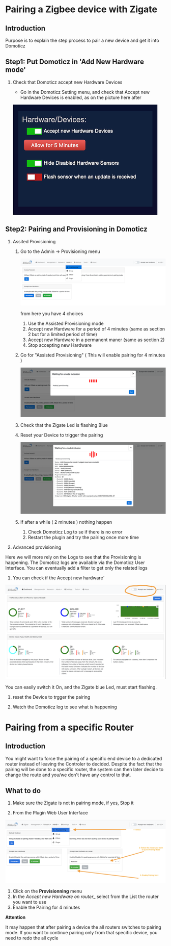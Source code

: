 # Pairing a Zigbee device with Zigate


## Introduction

Purpose is to explain the step process to pair a new device and get it into Domoticz


## Step1: Put Domoticz in 'Add New Hardware mode'

1. Check that Domoticz accept new Hardware Devices
   * Go in the Domoticz Setting menu, and check that Accept new Hardware Devices is enabled, as on the picture here after

   ![Domoticz Accept New Hardware](../Images/DzHardwareMode.png)


## Step2: Pairing and Provisioning in Domoticz

1. Assited Provisioning

   1. Go to the Admin -> Provisioning menu

      ![Domoticz Accept New Hardware](../Images//Provisionning_1.png)

      from here you have 4 choices

      1. Use the Assisted Provisioning mode
      1. Accept new Hardware for a period of 4 minutes (same as section 2 but for a limited period of time)
      1. Accept new Hardware in a permanent maner (same as section 2)
      1. Stop accepting new Hardware

   1. Go for "Assisted Provisioning" ( This will enable pairing for 4 minutes )

      ![Assisted Provisioning: Start](../Images/Provisionning_2.png)

   1. Check that the Zigate Led is flashing Blue

   1. Reset your Device to trigger the pairing

      ![Assisted Provisioning: Done](../Images/Provisionning_3.png)

   1. If after a while ( 2 minutes ) nothing happen

      1. Check Domoticz Log to se if there is no error
      1. Restart the plugin and try the pairing once more time

1. Advanced provisioning

Here we will more rely on the Logs to see that the Provisioning is happening. The Domoticz logs are available via the Domoticz User Interface.
You can eventually add a filter to get only the related logs

  1. You can check if the Accept new hardware`

  ![Domoticz Accept New Hardware](../Images/Dashboard_Accept_new_Hardware.png)

  You can easily switch it On, and the Zigate blue Led, must start flashing.

  1. reset the Device to trgger the pairing

  1. Watch the Domoticz log to see what is happening



  # Pairing from a specific Router

  ## Introduction

  You might want to force the pairing of a specific end device to a dedicated router instead of leaving the Controler to decided.
  Despite the fact that the pairing will be done to a specific router, the system can then later decide to change the route and
  you/we don't have any control to that.


  ## What to do

  1. Make sure the Zigate is not in pairing mode, if yes, Stop it

  1. From the Plugin Web User Interface

  ![Pairing From a Router](../Images/PairingOnRouter.png)

  1. Click on the __Provisionning__ menu
  1. In the _Accept new Hardware on router__ select from the List the router you want to use
  1. Enable the Pairing for 4 minutes

  __Attention__

  It may happen that after pairing a device the all routers switches to pairing mode. If you want to continue pairing only from that specific device, you need to redo the all cycle
